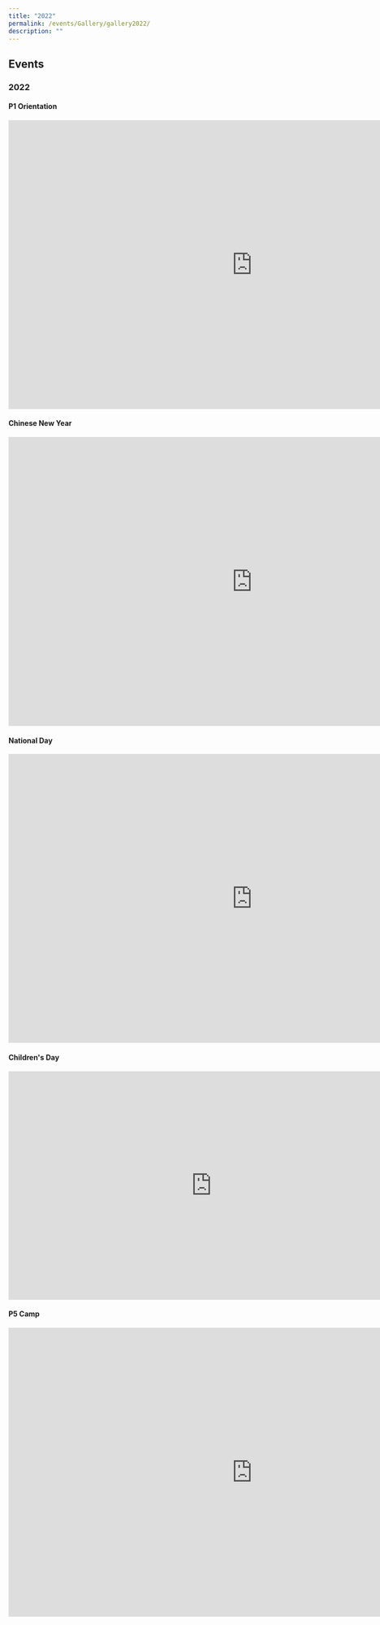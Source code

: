 ```yaml
---
title: "2022"
permalink: /events/Gallery/gallery2022/
description: ""
---
```


## Events

### 2022


#### P1 Orientation&nbsp;

<iframe allowfullscreen="true" height="569" width="960" frameborder="0" src="https://docs.google.com/presentation/d/e/2PACX-1vTMKLMFBJvspJ5X8Q1q5i_nSNn-xE-7lv7_ipPMJgJxYCXsiDJ60UAdfpBIxT2sYST1LwheFcmZr1pC/embed?start=false&amp;loop=false&amp;delayms=3000"></iframe>


#### Chinese New Year

<iframe allowfullscreen="true" height="569" width="960" frameborder="0" src="https://docs.google.com/presentation/d/e/2PACX-1vSOIEJVzk8dn9cdeC6HGT4lmuch5UmS4sEth5j2gPkeSx_odxnUn_flfDQF-6amn8JG3n55ZZgOS39K/embed?start=false&amp;loop=false&amp;delayms=3000"></iframe>

#### National Day

<iframe allowfullscreen="true" height="569" width="960" frameborder="0" src="https://docs.google.com/presentation/d/e/2PACX-1vQBB9Fl8dSru64WymCSL3XlkZiVvVAcv06xz0yXEQ-Q4-_j_iyn7aHq_uRh5Adzz8BUrIdQUgUizQs3/embed?start=false&amp;loop=false&amp;delayms=3000"></iframe>




#### Children's Day

<iframe src="https://docs.google.com/presentation/d/e/2PACX-1vQUSv_mRTjrc3QMvTLJ8E9cb7IDLPLhKaNI9ZyY8iwyx9tOrMBTmn2scMOKzS9ylnLpu1lK-vNJgIwb/embed?start=false&amp;loop=false&amp;delayms=3000" frameborder="0" width="800" height="450" allowfullscreen="true"></iframe>


#### P5 Camp

<iframe allowfullscreen="true" height="569" width="960" frameborder="0" src="https://docs.google.com/presentation/d/e/2PACX-1vQ80wClNsqlH3aXi6HBZ2ZQLo5JKzqyAMANXoTGen59dVtSdBUKOIXvdirEJ7UvFzbPRsCfgOia4LjO/embed?start=false&amp;loop=false&amp;delayms=3000"></iframe>